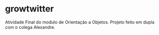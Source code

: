 # growtwitter
Atividade Final do modulo de Orientação a Objetos. Projeto feito em dupla com o colega Alexandre.

